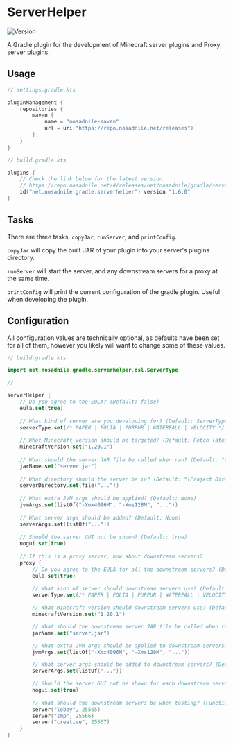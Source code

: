 # ServerHelper

![Version](https://repo.nosadnile.net/api/badge/latest/releases/net/nosadnile/gradle/serverhelper/net.nosadnile.gradle.serverhelper.gradle.plugin?color=40c14a&name=ServerHelper&prefix=v)

A Gradle plugin for the development of Minecraft server plugins and Proxy server plugins.

## Usage

```kts
// settings.gradle.kts

pluginManagement {
    repositories {
        maven {
            name = "nosadnile-maven"
            url = uri("https://repo.nosadnile.net/releases")
        }
    }
}
```

```kts
// build.gradle.kts

plugins {
    // Check the link below for the latest version.
    // https://repo.nosadnile.net/#/releases/net/nosadnile/gradle/serverhelper/net.nosadnile.gradle.serverhelper.gradle.plugin
    id("net.nosadnile.gradle.serverhelper") version "1.6.0"
}
```

## Tasks

There are three tasks, `copyJar`, `runServer`, and `printConfig`.

`copyJar` will copy the built JAR of your plugin into your server's plugins directory.

`runServer` will start the server, and any downstream servers for a proxy at the same time.

`printConfig` will print the current configuration of the gradle plugin. Useful when developing the plugin.

## Configuration

All configuration values are technically optional, as defaults have been set for all of them, however you likely will want to change some of these values.

```kts
// build.gradle.kts

import net.nosadnile.gradle.serverhelper.dsl.ServerType

// ...

serverHelper {
    // Do you agree to the EULA? (Default: false)
    eula.set(true)
    
    // What kind of server are you developing for? (Default: ServerType.PAPER)
    serverType.set(/* PAPER | FOLIA | PURPUR | WATERFALL | VELOCITY */ ServerType.PAPER)
    
    // What Minecraft version should be targeted? (Default: Fetch latest version)
    minecraftVersion.set("1.20.1")
    
    // What should the server JAR file be called when ran? (Default: "server.jar")
    jarName.set("server.jar")
    
    // What directory should the server be in? (Default: "[Project Directory]/run")
    serverDirectory.set(file("..."))
    
    // What extra JVM args should be applied? (Default: None)
    jvmArgs.set(listOf("-Xmx4096M", "-Xms128M", "..."))
    
    // What server args should be added? (Default: None)
    serverArgs.set(listOf("..."))
    
    // Should the server GUI not be shown? (Default: true)
    nogui.set(true)
    
    // If this is a proxy server, how about downstream servers?
    proxy {
        // Do you agree to the EULA for all the downstream servers? (Default: false)
        eula.set(true)
        
        // What kind of server should downstream servers use? (Default: ServerType.PAPER)
        serverType.set(/* PAPER | FOLIA | PURPUR | WATERFALL | VELOCITY */ ServerType.PAPER)

        // What Minecraft version should downstream servers use? (Default: Fetch latest version)
        minecraftVersion.set("1.20.1")

        // What should the downstream server JAR file be called when ran? (Default: "server.jar")
        jarName.set("server.jar")

        // What extra JVM args should be applied to downstream servers? (Default: None)
        jvmArgs.set(listOf("-Xmx4096M", "-Xms128M", "..."))

        // What server args should be added to downstream servers? (Default: None)
        serverArgs.set(listOf("..."))

        // Should the server GUI not be shown for each downstream server? (Default: true)
        nogui.set(true)
        
        // What should the downstream servers be when testing? (Function: (name: String, port: Int) -> void)
        server("lobby", 25565)
        server("smp", 25566)
        server("creative", 25567)
    }
}
```
